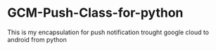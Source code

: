 # GCM-Push-Class-for-python
This is my encapsulation for push notification trought google cloud to android from python
